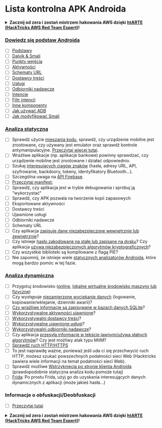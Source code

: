 # Lista kontrolna APK Androida

<details>

<summary><strong>Zacznij od zera i zostań mistrzem hakowania AWS dzięki</strong> <a href="https://training.hacktricks.xyz/courses/arte"><strong>htARTE (HackTricks AWS Red Team Expert)</strong></a><strong>!</strong></summary>

* Pracujesz w **firmie z branży cyberbezpieczeństwa**? Chcesz zobaczyć reklamę swojej **firmy na HackTricks**? lub uzyskać dostęp do **najnowszej wersji PEASS lub pobrać HackTricks w formacie PDF**? Sprawdź [**PLANY SUBSKRYPCYJNE**](https://github.com/sponsors/carlospolop)!
* Odkryj [**Rodzinę PEASS**](https://opensea.io/collection/the-peass-family), naszą kolekcję ekskluzywnych [**NFT**](https://opensea.io/collection/the-peass-family)
* Zdobądź [**oficjalne gadżety PEASS & HackTricks**](https://peass.creator-spring.com)
* **Dołącz do** [**💬**](https://emojipedia.org/speech-balloon/) [**grupy Discord**](https://discord.gg/hRep4RUj7f) lub [**grupy telegramowej**](https://t.me/peass) albo **śledź** mnie na **Twitterze** 🐦[**@carlospolopm**](https://twitter.com/hacktricks_live)**.**
* **Podziel się swoimi sztuczkami hakerskimi, przesyłając PR-y do [repozytorium hacktricks](https://github.com/carlospolop/hacktricks) i [repozytorium hacktricks-cloud](https://github.com/carlospolop/hacktricks-cloud)**.

</details>

### [Dowiedz się podstaw Androida](android-app-pentesting/#2-android-application-fundamentals)

* [ ] [Podstawy](android-app-pentesting/#fundamentals-review)
* [ ] [Dalvik & Smali](android-app-pentesting/#dalvik--smali)
* [ ] [Punkty wejścia](android-app-pentesting/#application-entry-points)
* [ ] [Aktywności](android-app-pentesting/#launcher-activity)
* [ ] [Schematy URL](android-app-pentesting/#url-schemes)
* [ ] [Dostawcy treści](android-app-pentesting/#services)
* [ ] [Usługi](android-app-pentesting/#services-1)
* [ ] [Odbiorniki nadawcze](android-app-pentesting/#broadcast-receivers)
* [ ] [Intencje](android-app-pentesting/#intents)
* [ ] [Filtr intencji](android-app-pentesting/#intent-filter)
* [ ] [Inne komponenty](android-app-pentesting/#other-app-components)
* [ ] [Jak używać ADB](android-app-pentesting/#adb-android-debug-bridge)
* [ ] [Jak modyfikować Smali](android-app-pentesting/#smali)

### [Analiza statyczna](android-app-pentesting/#static-analysis)

* [ ] Sprawdź użycie [mieszania kodu](android-checklist.md#some-obfuscation-deobfuscation-information), sprawdź, czy urządzenie mobilne jest zrootowane, czy używany jest emulator oraz sprawdź kontrole antymanipulacyjne. [Przeczytaj więcej tutaj](android-app-pentesting/#other-checks).
* [ ] Wrażliwe aplikacje (np. aplikacje bankowe) powinny sprawdzać, czy urządzenie mobilne jest zrootowane i działać odpowiednio.
* [ ] Szukaj [interesujących ciągów znaków](android-app-pentesting/#looking-for-interesting-info) (hasła, adresy URL, API, szyfrowanie, backdoory, tokeny, identyfikatory Bluetooth...).
* [ ] Szczególna uwaga na [API Firebase](android-app-pentesting/#firebase).
* [ ] [Przeczytaj manifest:](android-app-pentesting/#basic-understanding-of-the-application-manifest-xml)
* [ ] Sprawdź, czy aplikacja jest w trybie debugowania i spróbuj ją "wykorzystać"
* [ ] Sprawdź, czy APK pozwala na tworzenie kopii zapasowych
* [ ] Eksportowane aktywności
* [ ] Dostawcy treści
* [ ] Ujawnione usługi
* [ ] Odbiorniki nadawcze
* [ ] Schematy URL
* [ ] Czy aplikacja [zapisuje dane niezabezpieczone wewnętrznie lub zewnętrznie](android-app-pentesting/#insecure-data-storage)?
* [ ] Czy istnieje [hasło zakodowane na stałe lub zapisane na dysku](android-app-pentesting/#poorkeymanagementprocesses)? Czy aplikacja [używa niezabezpieczonych algorytmów kryptograficznych](android-app-pentesting/#useofinsecureandordeprecatedalgorithms)?
* [ ] Czy wszystkie biblioteki są kompilowane z flagą PIE?
* [ ] Nie zapomnij, że istnieje wiele [statycznych analizatorów Androida](android-app-pentesting/#automatic-analysis), które mogą bardzo pomóc w tej fazie.

### [Analiza dynamiczna](android-app-pentesting/#dynamic-analysis)

* [ ] Przygotuj środowisko ([online](android-app-pentesting/#online-dynamic-analysis), [lokalne wirtualne środowisko maszyny lub fizyczne](android-app-pentesting/#local-dynamic-analysis))
* [ ] Czy występuje [niezamierzone wyciekanie danych](android-app-pentesting/#unintended-data-leakage) (logowanie, kopiowanie/wklejanie, dzienniki awarii)?
* [ ] [Czy wrażliwe informacje są zapisywane w bazach danych SQLite](android-app-pentesting/#sqlite-dbs)?
* [ ] [Wykorzystywalne aktywności ujawnione](android-app-pentesting/#exploiting-exported-activities-authorisation-bypass)?
* [ ] [Wykorzystywalni dostawcy treści](android-app-pentesting/#exploiting-content-providers-accessing-and-manipulating-sensitive-information)?
* [ ] [Wykorzystywalne ujawnione usługi](android-app-pentesting/#exploiting-services)?
* [ ] [Wykorzystywalni odbiorniki nadawcze](android-app-pentesting/#exploiting-broadcast-receivers)?
* [ ] Czy aplikacja [przesyła informacje w tekście jawnym/używa słabych algorytmów](android-app-pentesting/#insufficient-transport-layer-protection)? Czy jest możliwy atak typu MitM?
* [ ] [Sprawdź ruch HTTP/HTTPS](android-app-pentesting/#inspecting-http-traffic)
* [ ] To jest naprawdę ważne, ponieważ jeśli uda ci się przechwycić ruch HTTP, możesz szukać powszechnych podatności sieci Web (Hacktricks zawiera wiele informacji na temat podatności sieci Web).
* [ ] Sprawdź możliwe [Wstrzyknięcia po stronie klienta Androida](android-app-pentesting/#android-client-side-injections-and-others) (prawdopodobnie statyczna analiza kodu pomoże tutaj)
* [ ] [Frida](android-app-pentesting/#frida): Po prostu Frida, użyj go do uzyskania interesujących danych dynamicznych z aplikacji (może jakieś hasła...)

### Informacje o obfuskacji/Deobfuskacji

* [ ] [Przeczytaj tutaj](android-app-pentesting/#obfuscating-deobfuscating-code)


<details>

<summary><strong>Zacznij od zera i zostań mistrzem hakowania AWS dzięki</strong> <a href="https://training.hacktricks.xyz/courses/arte"><strong>htARTE (HackTricks AWS Red Team Expert)</strong></a><strong>!</strong></summary>

* Pracujesz w **firmie z branży cyberbezpieczeństwa**? Chcesz zobaczyć reklamę swojej **firmy na HackTricks**? lub uzyskać dostęp do **najnowszej wersji PEASS lub pobrać HackTricks w formacie PDF**? Sprawdź [**PLANY SUBSKRYPCYJNE**](https://github.com/sponsors/carlospolop)!
* Odkryj [**Rodzinę PEASS**](https://opensea.io/collection/the-peass-family), naszą kolekcję ekskluzywnych [**NFT**](https://opensea.io/collection/the-peass-family)
* Zdobądź [**oficjalne gadżety PEASS & HackTricks**](https://peass.creator-spring.com)
* **Dołącz do** [**💬**](https://emojipedia.org/speech-balloon/) [**grupy Discord**](https://discord.gg/hRep4RUj7f) lub [**grupy telegramowej**](https://t.me/peass) albo **śledź** mnie na **Twitterze** 🐦[**@carlospolopm**](https://twitter.com/hacktricks_live)**.**
* **Podziel się swoimi sztuczkami hakerskimi, przesyłając PR-y do [repozytorium hacktricks](https://github.com/carlospolop/hacktricks) i [repozytorium hacktricks-cloud](https://github.com/carlospolop/hacktricks-cloud)**.

</details>

